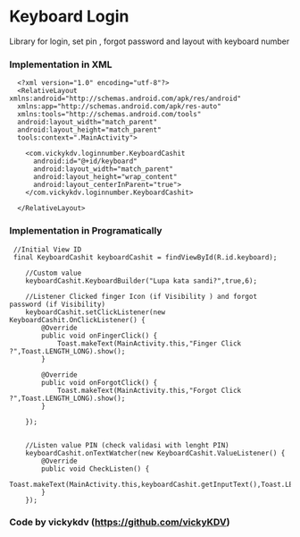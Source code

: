 # Keyboard Login
Library for login, set pin , forgot password and layout with keyboard number

### Implementation in XML

      <?xml version="1.0" encoding="utf-8"?>
      <RelativeLayout xmlns:android="http://schemas.android.com/apk/res/android"
      xmlns:app="http://schemas.android.com/apk/res-auto"
      xmlns:tools="http://schemas.android.com/tools"
      android:layout_width="match_parent"
      android:layout_height="match_parent"
      tools:context=".MainActivity">

        <com.vickykdv.loginnumber.KeyboardCashit
          android:id="@+id/keyboard"
          android:layout_width="match_parent"
          android:layout_height="wrap_content"
          android:layout_centerInParent="true">
        </com.vickykdv.loginnumber.KeyboardCashit>
      
      </RelativeLayout>


### Implementation in Programatically
      
     //Initial View ID
     final KeyboardCashit keyboardCashit = findViewById(R.id.keyboard);
        
        //Custom value
        keyboardCashit.KeyboardBuilder("Lupa kata sandi?",true,6);
        
        //Listener Clicked finger Icon (if Visibility ) and forgot password (if Visibility)
        keyboardCashit.setClickListener(new KeyboardCashit.OnClickListener() {
            @Override
            public void onFingerClick() {
                Toast.makeText(MainActivity.this,"Finger Click ?",Toast.LENGTH_LONG).show();
            }

            @Override
            public void onForgotClick() {
                Toast.makeText(MainActivity.this,"Forgot Click ?",Toast.LENGTH_LONG).show();
            }

        });


        //Listen value PIN (check validasi with lenght PIN)
        keyboardCashit.onTextWatcher(new KeyboardCashit.ValueListener() {
            @Override
            public void CheckListen() {
                Toast.makeText(MainActivity.this,keyboardCashit.getInputText(),Toast.LENGTH_LONG).show();
            }
        });
        
        
   ### Code by vickykdv (https://github.com/vickyKDV) 
